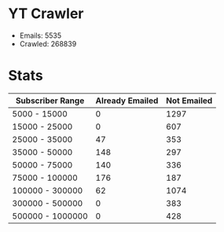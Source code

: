 # YT Crawler
- Emails: 5535
- Crawled: 268839

# Stats
| Subscriber Range  | Already Emailed | Not Emailed |
|-------|-------|-------|
| 5000 - 15000 | 0 | 1297 |
| 15000 - 25000 | 0 | 607 |
| 25000 - 35000 | 47 | 353 |
| 35000 - 50000 | 148 | 297 |
| 50000 - 75000 | 140 | 336 |
| 75000 - 100000 | 176 | 187 |
| 100000 - 300000 | 62 | 1074 |
| 300000 - 500000 | 0 | 383 |
| 500000 - 1000000 | 0 | 428 |
